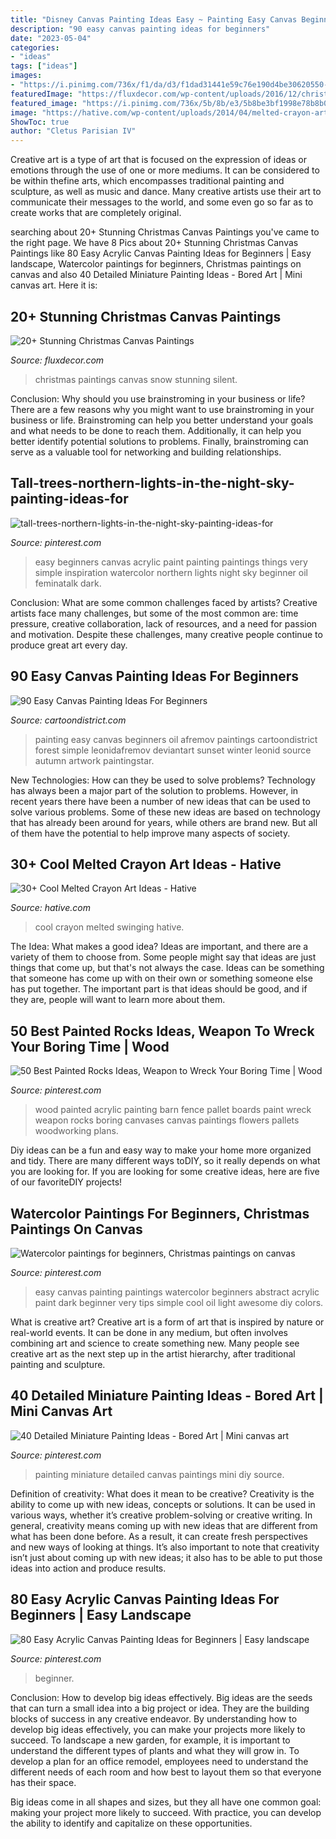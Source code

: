 ```yaml
---
title: "Disney Canvas Painting Ideas Easy ~ Painting Easy Canvas Beginners Oil Afremov Paintings Cartoondistrict Forest Simple Leonidafremov Deviantart Sunset Winter Leonid Source Autumn Artwork Paintingstar"
description: "90 easy canvas painting ideas for beginners"
date: "2023-05-04"
categories:
- "ideas"
tags: ["ideas"]
images:
- "https://i.pinimg.com/736x/f1/da/d3/f1dad31441e59c76e190d4be30620550--easy-watercolor-paintings-art-paintings.jpg"
featuredImage: "https://fluxdecor.com/wp-content/uploads/2016/12/christmas-canvas-paintings/4-christmas-canvas-paintings.jpg"
featured_image: "https://i.pinimg.com/736x/5b/8b/e3/5b8be3bf1998e78b8b0619411d51eb4f.jpg"
image: "https://hative.com/wp-content/uploads/2014/04/melted-crayon-art/16-girl-swinging.jpg"
ShowToc: true
author: "Cletus Parisian IV"
---
```



Creative art is a type of art that is focused on the expression of ideas or emotions through the use of one or more mediums. It can be considered to be within thefine arts, which encompasses traditional painting and sculpture, as well as music and dance. Many creative artists use their art to communicate their messages to the world, and some even go so far as to create works that are completely original.

	

		
searching about 20+ Stunning Christmas Canvas Paintings you've came to the right page. We have 8 Pics about 20+ Stunning Christmas Canvas Paintings like 80 Easy Acrylic Canvas Painting Ideas for Beginners | Easy landscape, Watercolor paintings for beginners, Christmas paintings on canvas and also 40 Detailed Miniature Painting Ideas - Bored Art | Mini canvas art. Here it is:
		
    
## 20+ Stunning Christmas Canvas Paintings

<img loading=lazy src="https://fluxdecor.com/wp-content/uploads/2016/12/christmas-canvas-paintings/4-christmas-canvas-paintings.jpg" onerror="this.onerror=null;this.src='https://tse1.mm.bing.net/th?id=OIP.zHBcYno4lPKcd8sLarLK8wHaJi&amp;pid=15.1';" alt="20+ Stunning Christmas Canvas Paintings">

_Source: fluxdecor.com_

>christmas paintings canvas snow stunning silent. 

	

Conclusion: Why should you use brainstroming in your business or life?
There are a few reasons why you might want to use brainstroming in your business or life. Brainstroming can help you better understand your goals and what needs to be done to reach them. Additionally, it can help you better identify potential solutions to problems. Finally, brainstroming can serve as a valuable tool for networking and building relationships.

    
## Tall-trees-northern-lights-in-the-night-sky-painting-ideas-for

<img loading=lazy src="https://i.pinimg.com/736x/06/5f/55/065f555f1ccd911593dae5a95b2f0eb6.jpg" onerror="this.onerror=null;this.src='https://tse2.mm.bing.net/th?id=OIP.DC_mVFfCQW-OYzlcigJbSQHaJ4&amp;pid=15.1';" alt="tall-trees-northern-lights-in-the-night-sky-painting-ideas-for">

_Source: pinterest.com_

>easy beginners canvas acrylic paint painting paintings things very simple inspiration watercolor northern lights night sky beginner oil feminatalk dark. 

	

Conclusion: What are some common challenges faced by artists?
Creative artists face many challenges, but some of the most common are: time pressure, creative collaboration, lack of resources, and a need for passion and motivation. Despite these challenges, many creative people continue to produce great art every day.

    
## 90 Easy Canvas Painting Ideas For Beginners

<img loading=lazy src="http://www.cartoondistrict.com/wp-content/uploads/2017/06/Easy-Canvas-Painting-Ideas-For-Beginners0121.jpg" onerror="this.onerror=null;this.src='https://tse1.mm.bing.net/th?id=OIP.VFeVfGBtVk_imz1mTnhccwHaJ7&amp;pid=15.1';" alt="90 Easy Canvas Painting Ideas For Beginners">

_Source: cartoondistrict.com_

>painting easy canvas beginners oil afremov paintings cartoondistrict forest simple leonidafremov deviantart sunset winter leonid source autumn artwork paintingstar. 

	

New Technologies: How can they be used to solve problems?
Technology has always been a major part of the solution to problems. However, in recent years there have been a number of new ideas that can be used to solve various problems. Some of these new ideas are based on technology that has already been around for years, while others are brand new. But all of them have the potential to help improve many aspects of society.

    
## 30+ Cool Melted Crayon Art Ideas - Hative

<img loading=lazy src="https://hative.com/wp-content/uploads/2014/04/melted-crayon-art/16-girl-swinging.jpg" onerror="this.onerror=null;this.src='https://tse3.mm.bing.net/th?id=OIP.mtToqc8gxJVeDjf_11pDoAHaJ4&amp;pid=15.1';" alt="30+ Cool Melted Crayon Art Ideas - Hative">

_Source: hative.com_

>cool crayon melted swinging hative. 

	

The Idea: What makes a good idea?
Ideas are important, and there are a variety of them to choose from. Some people might say that ideas are just things that come up, but that's not always the case. Ideas can be something that someone has come up with on their own or something someone else has put together. The important part is that ideas should be good, and if they are, people will want to learn more about them.

    
## 50 Best Painted Rocks Ideas, Weapon To Wreck Your Boring Time | Wood

<img loading=lazy src="https://i.pinimg.com/736x/9b/7b/81/9b7b8176033dcf5fed058899a8b22280.jpg" onerror="this.onerror=null;this.src='https://tse1.mm.bing.net/th?id=OIP.-F8k6YEXloEL5mRYuQ510gHaJ3&amp;pid=15.1';" alt="50 Best Painted Rocks Ideas, Weapon to Wreck Your Boring Time | Wood">

_Source: pinterest.com_

>wood painted acrylic painting barn fence pallet boards paint wreck weapon rocks boring canvases canvas paintings flowers pallets woodworking plans. 

	

Diy ideas can be a fun and easy way to make your home more organized and tidy. There are many different ways toDIY, so it really depends on what you are looking for. If you are looking for some creative ideas, here are five of our favoriteDIY projects!

    
## Watercolor Paintings For Beginners, Christmas Paintings On Canvas

<img loading=lazy src="https://i.pinimg.com/736x/f1/da/d3/f1dad31441e59c76e190d4be30620550--easy-watercolor-paintings-art-paintings.jpg" onerror="this.onerror=null;this.src='https://tse4.mm.bing.net/th?id=OIP.0iuXu__dBDD7YRGgDelBbgHaNL&amp;pid=15.1';" alt="Watercolor paintings for beginners, Christmas paintings on canvas">

_Source: pinterest.com_

>easy canvas painting paintings watercolor beginners abstract acrylic paint dark beginner very tips simple cool oil light awesome diy colors. 

	

What is creative art?
Creative art is a form of art that is inspired by nature or real-world events. It can be done in any medium, but often involves combining art and science to create something new. Many people see creative art as the next step up in the artist hierarchy, after traditional painting and sculpture.

    
## 40 Detailed Miniature Painting Ideas - Bored Art | Mini Canvas Art

<img loading=lazy src="https://i.pinimg.com/736x/5b/8b/e3/5b8be3bf1998e78b8b0619411d51eb4f.jpg" onerror="this.onerror=null;this.src='https://tse1.mm.bing.net/th?id=OIP.eRbYZmS6UL8XTLgsOOKi_wHaJ4&amp;pid=15.1';" alt="40 Detailed Miniature Painting Ideas - Bored Art | Mini canvas art">

_Source: pinterest.com_

>painting miniature detailed canvas paintings mini diy source. 

	

Definition of creativity: What does it mean to be creative?
Creativity is the ability to come up with new ideas, concepts or solutions. It can be used in various ways, whether it’s creative problem-solving or creative writing. In general, creativity means coming up with new ideas that are different from what has been done before. As a result, it can create fresh perspectives and new ways of looking at things. It’s also important to note that creativity isn’t just about coming up with new ideas; it also has to be able to put those ideas into action and produce results.

    
## 80 Easy Acrylic Canvas Painting Ideas For Beginners | Easy Landscape

<img loading=lazy src="https://i.pinimg.com/736x/54/56/92/54569228d0401db0b1e2f3325374d420.jpg" onerror="this.onerror=null;this.src='https://tse2.mm.bing.net/th?id=OIP.ZVV-akpW4J8e69U00jbcTAHaLH&amp;pid=15.1';" alt="80 Easy Acrylic Canvas Painting Ideas for Beginners | Easy landscape">

_Source: pinterest.com_

>beginner. 

	

Conclusion: How to develop big ideas effectively.
Big ideas are the seeds that can turn a small idea into a big project or idea. They are the building blocks of success in any creative endeavor. By understanding how to develop big ideas effectively, you can make your projects more likely to succeed. 
To landscape a new garden, for example, it is important to understand the different types of plants and what they will grow in. To develop a plan for an office remodel, employees need to understand the different needs of each room and how best to layout them so that everyone has their space. 

 Big ideas come in all shapes and sizes, but they all have one common goal: making your project more likely to succeed. With practice, you can develop the ability to identify and capitalize on these opportunities.

